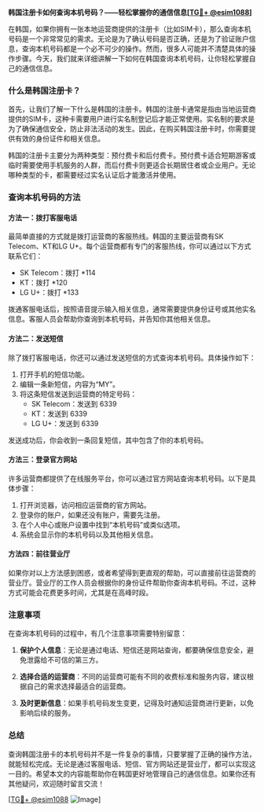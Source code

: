 **韩国注册卡如何查询本机号码？——轻松掌握你的通信信息[[TG💪+ @esim1088](https://t.me/s/esim1088)]**

在韩国，如果你拥有一张本地运营商提供的注册卡（比如SIM卡），那么查询本机号码是一个非常常见的需求。无论是为了确认号码是否正确，还是为了验证账户信息，查询本机号码都是一个必不可少的操作。然而，很多人可能并不清楚具体的操作步骤。今天，我们就来详细讲解一下如何在韩国查询本机号码，让你轻松掌握自己的通信信息。

### 什么是韩国注册卡？

首先，让我们了解一下什么是韩国的注册卡。韩国的注册卡通常是指由当地运营商提供的SIM卡，这种卡需要用户进行实名制登记后才能正常使用。实名制的要求是为了确保通信安全，防止非法活动的发生。因此，在购买韩国注册卡时，你需要提供有效的身份证件和相关信息。

韩国的注册卡主要分为两种类型：预付费卡和后付费卡。预付费卡适合短期游客或临时需要使用手机服务的人群，而后付费卡则更适合长期居住者或企业用户。无论哪种类型的卡，都需要经过实名认证后才能激活并使用。

### 查询本机号码的方法

#### 方法一：拨打客服电话

最简单直接的方式就是拨打运营商的客服热线。韩国的主要运营商有SK Telecom、KT和LG U+。每个运营商都有专门的客服热线，你可以通过以下方式联系它们：

- SK Telecom：拨打 *114
- KT：拨打 *120
- LG U+：拨打 *133

拨通客服电话后，按照语音提示输入相关信息，通常需要提供身份证号或其他实名信息。客服人员会帮助你查询到本机号码，并告知你其他相关信息。

#### 方法二：发送短信

除了拨打客服电话，你还可以通过发送短信的方式查询本机号码。具体操作如下：

1. 打开手机的短信功能。
2. 编辑一条新短信，内容为“MY”。
3. 将这条短信发送到运营商的特定号码：
   - SK Telecom：发送到 6339
   - KT：发送到 6339
   - LG U+：发送到 6339

发送成功后，你会收到一条回复短信，其中包含了你的本机号码。

#### 方法三：登录官方网站

许多运营商都提供了在线服务平台，你可以通过官方网站查询本机号码。以下是具体步骤：

1. 打开浏览器，访问相应运营商的官方网站。
2. 登录你的账户，如果还没有账户，需要先注册。
3. 在个人中心或账户设置中找到“本机号码”或类似选项。
4. 系统会显示你的本机号码以及其他相关信息。

#### 方法四：前往营业厅

如果你对以上方法感到困惑，或者希望得到更直观的帮助，可以直接前往运营商的营业厅。营业厅的工作人员会根据你的身份证件帮助你查询本机号码。不过，这种方式可能会花费更多时间，尤其是在高峰时段。

### 注意事项

在查询本机号码的过程中，有几个注意事项需要特别留意：

1. **保护个人信息**：无论是通过电话、短信还是网站查询，都要确保信息安全，避免泄露给不可信的第三方。
   
2. **选择合适的运营商**：不同的运营商可能有不同的收费标准和服务内容，建议根据自己的需求选择最适合的运营商。

3. **及时更新信息**：如果手机号码发生变更，记得及时通知运营商进行更新，以免影响后续的服务。

### 总结

查询韩国注册卡的本机号码并不是一件复杂的事情，只要掌握了正确的操作方法，就能轻松完成。无论是通过客服电话、短信、官方网站还是营业厅，都可以实现这一目的。希望本文的内容能帮助你在韩国更好地管理自己的通信信息。如果你还有其他疑问，欢迎随时留言交流！

[[TG💪+ @esim1088](https://t.me/s/esim1088) ![Image](https://i.postimg.cc/4NQfJmqS/Snipaste-2025-05-13-00-14-12.png)]